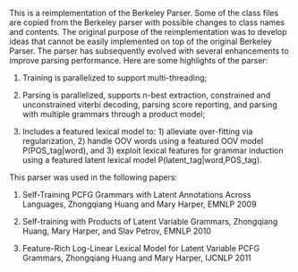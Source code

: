 This is a reimplementation of the Berkeley Parser. Some of the class files
are copied from the Berkeley parser with possible changes to class
names and contents. The original purpose of the reimplementation was
to develop ideas that cannot be easily implemented on top of the
original Berkeley Parser. The parser has subsequently evolved with
several enhancements to improve parsing performance. Here are some
highlights of the parser:

1. Training is parallelized to support multi-threading;

2. Parsing is parallelized, supports n-best extraction, constrained and unconstrained viterbi decoding, parsing score reporting, and parsing with multiple grammars through a product model;

3. Includes a featured lexical model to: 1) alleviate over-fitting via regularization, 2) handle OOV words using a featured OOV model P(POS\_tag|word), and 3) exploit lexical features for grammar induction using a featured latent lexical model P(latent\_tag|word,POS\_tag).

This parser was used in the following papers:

1. Self-Training PCFG Grammars with Latent Annotations Across Languages, Zhongqiang Huang and Mary Harper, EMNLP 2009

2. Self-training with Products of Latent Variable Grammars, Zhongqiang Huang, Mary Harper, and Slav Petrov, EMNLP 2010

3. Feature-Rich Log-Linear Lexical Model for Latent Variable PCFG Grammars, Zhongqiang Huang and Mary Harper, IJCNLP 2011
